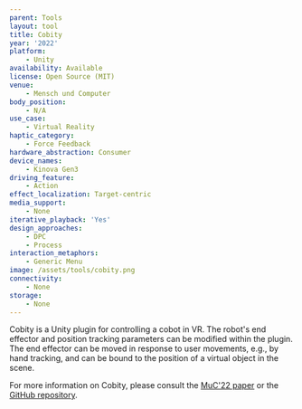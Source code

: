```yaml
---
parent: Tools
layout: tool
title: Cobity
year: '2022'
platform:
    - Unity
availability: Available
license: Open Source (MIT)
venue:
    - Mensch und Computer
body_position:
    - N/A
use_case:
    - Virtual Reality
haptic_category:
    - Force Feedback
hardware_abstraction: Consumer
device_names:
    - Kinova Gen3
driving_feature:
    - Action
effect_localization: Target-centric
media_support:
    - None
iterative_playback: 'Yes'
design_approaches:
    - DPC
    - Process
interaction_metaphors:
    - Generic Menu
image: /assets/tools/cobity.png
connectivity:
    - None
storage:
    - None
---
```

Cobity is a Unity plugin for controlling a cobot in VR.
The robot's end effector and position tracking parameters can be modified within the plugin.
The end effector can be moved in response to user movements, e.g., by hand tracking, and can be bound to the position of a virtual object in the scene.

For more information on Cobity, please consult the [MuC'22 paper](https://doi.org/10.1145/3543758.3543775) or the [GitHub repository](https://github.com/xteeven/Cobity).
